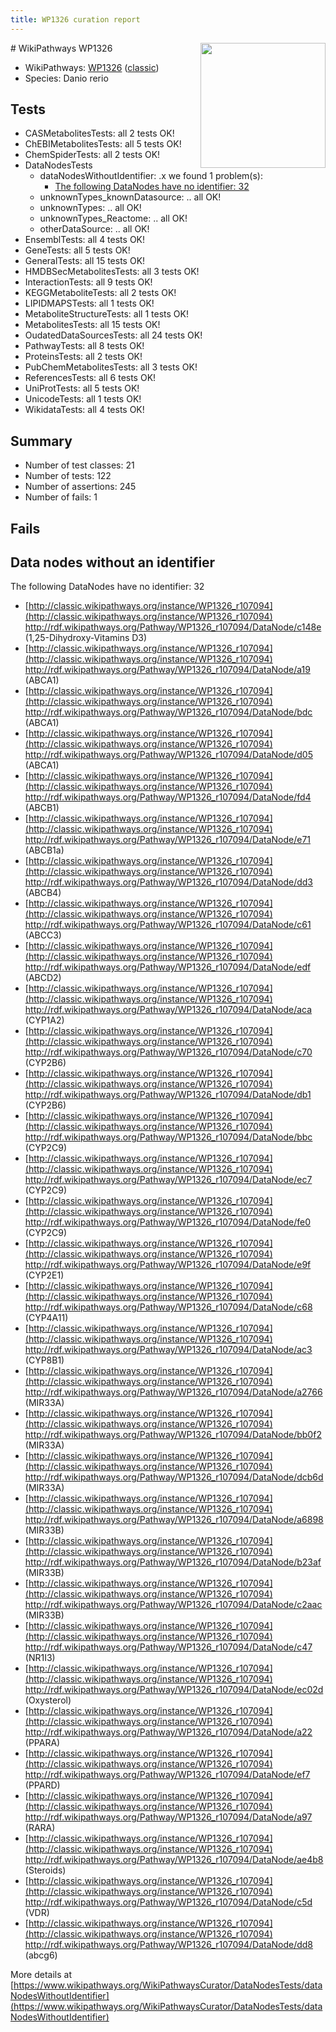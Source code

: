 ```yaml
---
title: WP1326 curation report
---
```


<img style="float: right; width: 200px" src="https://upload.wikimedia.org/wikipedia/commons/thumb/8/83/Wplogo_with_text_500.png/640px-Wplogo_with_text_500.png" />
# WikiPathways WP1326

* WikiPathways: [WP1326](https://wikipathways.org/pathways/WP1326) ([classic](https://classic.wikipathways.org/instance/WP1326))
* Species: Danio rerio
## Tests
* CASMetabolitesTests: all 2 tests OK!
* ChEBIMetabolitesTests: all 5 tests OK!
* ChemSpiderTests: all 2 tests OK!
* DataNodesTests
    * dataNodesWithoutIdentifier: .x we found 1 problem(s):
        * [The following DataNodes have no identifier: 32](#8792c4d0)
    * unknownTypes_knownDatasource: .. all OK!
    * unknownTypes: .. all OK!
    * unknownTypes_Reactome: .. all OK!
    * otherDataSource: .. all OK!
* EnsemblTests: all 4 tests OK!
* GeneTests: all 5 tests OK!
* GeneralTests: all 15 tests OK!
* HMDBSecMetabolitesTests: all 3 tests OK!
* InteractionTests: all 9 tests OK!
* KEGGMetaboliteTests: all 2 tests OK!
* LIPIDMAPSTests: all 1 tests OK!
* MetaboliteStructureTests: all 1 tests OK!
* MetabolitesTests: all 15 tests OK!
* OudatedDataSourcesTests: all 24 tests OK!
* PathwayTests: all 8 tests OK!
* ProteinsTests: all 2 tests OK!
* PubChemMetabolitesTests: all 3 tests OK!
* ReferencesTests: all 6 tests OK!
* UniProtTests: all 5 tests OK!
* UnicodeTests: all 1 tests OK!
* WikidataTests: all 4 tests OK!


## Summary

* Number of test classes: 21
* Number of tests: 122
* Number of assertions: 245
* Number of fails: 1

## Fails

<a name="8792c4d0" />

## Data nodes without an identifier

The following DataNodes have no identifier: 32

* [http://classic.wikipathways.org/instance/WP1326_r107094](http://classic.wikipathways.org/instance/WP1326_r107094) http://rdf.wikipathways.org/Pathway/WP1326_r107094/DataNode/c148e (1,25-Dihydroxy-Vitamins D3)
* [http://classic.wikipathways.org/instance/WP1326_r107094](http://classic.wikipathways.org/instance/WP1326_r107094) http://rdf.wikipathways.org/Pathway/WP1326_r107094/DataNode/a19 (ABCA1)
* [http://classic.wikipathways.org/instance/WP1326_r107094](http://classic.wikipathways.org/instance/WP1326_r107094) http://rdf.wikipathways.org/Pathway/WP1326_r107094/DataNode/bdc (ABCA1)
* [http://classic.wikipathways.org/instance/WP1326_r107094](http://classic.wikipathways.org/instance/WP1326_r107094) http://rdf.wikipathways.org/Pathway/WP1326_r107094/DataNode/d05 (ABCA1)
* [http://classic.wikipathways.org/instance/WP1326_r107094](http://classic.wikipathways.org/instance/WP1326_r107094) http://rdf.wikipathways.org/Pathway/WP1326_r107094/DataNode/fd4 (ABCB1)
* [http://classic.wikipathways.org/instance/WP1326_r107094](http://classic.wikipathways.org/instance/WP1326_r107094) http://rdf.wikipathways.org/Pathway/WP1326_r107094/DataNode/e71 (ABCB1a)
* [http://classic.wikipathways.org/instance/WP1326_r107094](http://classic.wikipathways.org/instance/WP1326_r107094) http://rdf.wikipathways.org/Pathway/WP1326_r107094/DataNode/dd3 (ABCB4)
* [http://classic.wikipathways.org/instance/WP1326_r107094](http://classic.wikipathways.org/instance/WP1326_r107094) http://rdf.wikipathways.org/Pathway/WP1326_r107094/DataNode/c61 (ABCC3)
* [http://classic.wikipathways.org/instance/WP1326_r107094](http://classic.wikipathways.org/instance/WP1326_r107094) http://rdf.wikipathways.org/Pathway/WP1326_r107094/DataNode/edf (ABCD2)
* [http://classic.wikipathways.org/instance/WP1326_r107094](http://classic.wikipathways.org/instance/WP1326_r107094) http://rdf.wikipathways.org/Pathway/WP1326_r107094/DataNode/aca (CYP1A2)
* [http://classic.wikipathways.org/instance/WP1326_r107094](http://classic.wikipathways.org/instance/WP1326_r107094) http://rdf.wikipathways.org/Pathway/WP1326_r107094/DataNode/c70 (CYP2B6)
* [http://classic.wikipathways.org/instance/WP1326_r107094](http://classic.wikipathways.org/instance/WP1326_r107094) http://rdf.wikipathways.org/Pathway/WP1326_r107094/DataNode/db1 (CYP2B6)
* [http://classic.wikipathways.org/instance/WP1326_r107094](http://classic.wikipathways.org/instance/WP1326_r107094) http://rdf.wikipathways.org/Pathway/WP1326_r107094/DataNode/bbc (CYP2C9)
* [http://classic.wikipathways.org/instance/WP1326_r107094](http://classic.wikipathways.org/instance/WP1326_r107094) http://rdf.wikipathways.org/Pathway/WP1326_r107094/DataNode/ec7 (CYP2C9)
* [http://classic.wikipathways.org/instance/WP1326_r107094](http://classic.wikipathways.org/instance/WP1326_r107094) http://rdf.wikipathways.org/Pathway/WP1326_r107094/DataNode/fe0 (CYP2C9)
* [http://classic.wikipathways.org/instance/WP1326_r107094](http://classic.wikipathways.org/instance/WP1326_r107094) http://rdf.wikipathways.org/Pathway/WP1326_r107094/DataNode/e9f (CYP2E1)
* [http://classic.wikipathways.org/instance/WP1326_r107094](http://classic.wikipathways.org/instance/WP1326_r107094) http://rdf.wikipathways.org/Pathway/WP1326_r107094/DataNode/c68 (CYP4A11)
* [http://classic.wikipathways.org/instance/WP1326_r107094](http://classic.wikipathways.org/instance/WP1326_r107094) http://rdf.wikipathways.org/Pathway/WP1326_r107094/DataNode/ac3 (CYP8B1)
* [http://classic.wikipathways.org/instance/WP1326_r107094](http://classic.wikipathways.org/instance/WP1326_r107094) http://rdf.wikipathways.org/Pathway/WP1326_r107094/DataNode/a2766 (MIR33A)
* [http://classic.wikipathways.org/instance/WP1326_r107094](http://classic.wikipathways.org/instance/WP1326_r107094) http://rdf.wikipathways.org/Pathway/WP1326_r107094/DataNode/bb0f2 (MIR33A)
* [http://classic.wikipathways.org/instance/WP1326_r107094](http://classic.wikipathways.org/instance/WP1326_r107094) http://rdf.wikipathways.org/Pathway/WP1326_r107094/DataNode/dcb6d (MIR33A)
* [http://classic.wikipathways.org/instance/WP1326_r107094](http://classic.wikipathways.org/instance/WP1326_r107094) http://rdf.wikipathways.org/Pathway/WP1326_r107094/DataNode/a6898 (MIR33B)
* [http://classic.wikipathways.org/instance/WP1326_r107094](http://classic.wikipathways.org/instance/WP1326_r107094) http://rdf.wikipathways.org/Pathway/WP1326_r107094/DataNode/b23af (MIR33B)
* [http://classic.wikipathways.org/instance/WP1326_r107094](http://classic.wikipathways.org/instance/WP1326_r107094) http://rdf.wikipathways.org/Pathway/WP1326_r107094/DataNode/c2aac (MIR33B)
* [http://classic.wikipathways.org/instance/WP1326_r107094](http://classic.wikipathways.org/instance/WP1326_r107094) http://rdf.wikipathways.org/Pathway/WP1326_r107094/DataNode/c47 (NR1I3)
* [http://classic.wikipathways.org/instance/WP1326_r107094](http://classic.wikipathways.org/instance/WP1326_r107094) http://rdf.wikipathways.org/Pathway/WP1326_r107094/DataNode/ec02d (Oxysterol)
* [http://classic.wikipathways.org/instance/WP1326_r107094](http://classic.wikipathways.org/instance/WP1326_r107094) http://rdf.wikipathways.org/Pathway/WP1326_r107094/DataNode/a22 (PPARA)
* [http://classic.wikipathways.org/instance/WP1326_r107094](http://classic.wikipathways.org/instance/WP1326_r107094) http://rdf.wikipathways.org/Pathway/WP1326_r107094/DataNode/ef7 (PPARD)
* [http://classic.wikipathways.org/instance/WP1326_r107094](http://classic.wikipathways.org/instance/WP1326_r107094) http://rdf.wikipathways.org/Pathway/WP1326_r107094/DataNode/a97 (RARA)
* [http://classic.wikipathways.org/instance/WP1326_r107094](http://classic.wikipathways.org/instance/WP1326_r107094) http://rdf.wikipathways.org/Pathway/WP1326_r107094/DataNode/ae4b8 (Steroids)
* [http://classic.wikipathways.org/instance/WP1326_r107094](http://classic.wikipathways.org/instance/WP1326_r107094) http://rdf.wikipathways.org/Pathway/WP1326_r107094/DataNode/c5d (VDR)
* [http://classic.wikipathways.org/instance/WP1326_r107094](http://classic.wikipathways.org/instance/WP1326_r107094) http://rdf.wikipathways.org/Pathway/WP1326_r107094/DataNode/dd8 (abcg6)


More details at [https://www.wikipathways.org/WikiPathwaysCurator/DataNodesTests/dataNodesWithoutIdentifier](https://www.wikipathways.org/WikiPathwaysCurator/DataNodesTests/dataNodesWithoutIdentifier)

